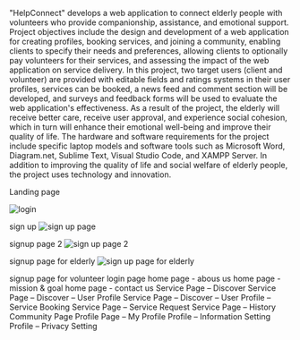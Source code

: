 "HelpConnect" develops a web application to connect elderly people with volunteers who provide companionship, assistance, and emotional support. Project objectives include the design and development of a web application for creating profiles, booking services, and joining a community, enabling clients to specify their needs and preferences, allowing clients to optionally pay volunteers for their services, and assessing the impact of the web application on service delivery. In this project, two target users (client and volunteer) are provided with editable fields and ratings systems in their user profiles, services can be booked, a news feed and comment section will be developed, and surveys and feedback forms will be used to evaluate the web application's effectiveness. As a result of the project, the elderly will receive better care, receive user approval, and experience social cohesion, which in turn will enhance their emotional well-being and improve their quality of life. The hardware and software requirements for the project include specific laptop models and software tools such as Microsoft Word, Diagram.net, Sublime Text, Visual Studio Code, and XAMPP Server. In addition to improving the quality of life and social welfare of elderly people, the project uses technology and innovation.

Landing page



![login](https://github.com/Israt07/HelpConnect-Project/assets/82527970/3e51c5e7-c1c8-441a-8f0f-6938e1ce6a09)

sign up
![sign up page](https://github.com/Israt07/HelpConnect-Project/assets/82527970/d03d2f74-9e9a-4a7e-8e9d-6dadfc621329)

signup page 2
![sign up page 2](https://github.com/Israt07/HelpConnect-Project/assets/82527970/f81549a6-1605-4d73-abc1-884d36c9ef97)

signup page for elderly
![sign up page for elderly](https://github.com/Israt07/HelpConnect-Project/assets/82527970/82a12dde-8026-4f38-947d-7192acfc30d1)

signup page for volunteer
login page
home page - abous us
home page - mission & goal
home page - contact us
Service Page – Discover
Service Page – Discover – User Profile
Service Page – Discover – User Profile – Service Booking
Service Page – Service Request
Service Page – History
Community Page
Profile Page – My Profile
Profile – Information Setting
Profile – Privacy Setting

